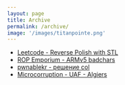 ```yaml
---
layout: page
title: Archive
permalink: /archive/
image: '/images/titanpointe.png'
---
```

* [Leetcode - Reverse Polish with STL](https://ntsanya.github.io/2024/01/28/Leetcode-Reverse-Polish-with-STL/)
* [ROP Emporium - ARMv5 badchars](https://ntsanya.github.io/2023/05/24/ROP-Emporium-badchars/)
* [pwnablekr - решение col](https://ntsanya.github.io/2023/03/12/Hash-Collision-pwnablekr/)
* [Microcorruption - UAF - Algiers](https://ntsanya.github.io/2023/02/06/UAF-Exploitation-MicrocorruptionCTF/)

